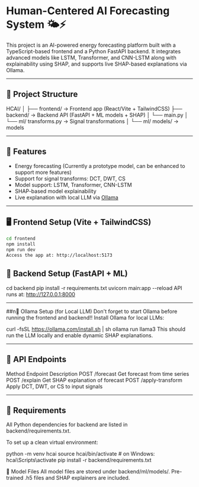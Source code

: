 # Human-Centered AI Forecasting System 🌤️⚡

This project is an AI-powered energy forecasting platform built with a TypeScript-based frontend and a Python FastAPI backend. It integrates advanced models like LSTM, Transformer, and CNN-LSTM along with explainability using SHAP, and supports live SHAP-based explanations via Ollama.

---

## 🔧 Project Structure
HCAI/
│
├── frontend/ → Frontend app (React/Vite + TailwindCSS)
├── backend/ → Backend API (FastAPI + ML models + SHAP)
│ └── main.py
│ └── ml/ transforms.py → Signal transformations
│     └── ml/ models/ → models

---

## 🚀 Features

- Energy forecasting (Currently a prototype model, can be enhanced to support more features)
- Support for signal transforms: DCT, DWT, CS
- Model support: LSTM, Transformer, CNN-LSTM
- SHAP-based model explainability
- Live explanation with local LLM via [Ollama](https://ollama.com/)

---

## 🖥️ Frontend Setup (Vite + TailwindCSS)

```bash
cd frontend
npm install
npm run dev
Access the app at: http://localhost:5173
```

## 🧠 Backend Setup (FastAPI + ML)

cd backend
pip install -r requirements.txt
uvicorn main:app --reload
API runs at: http://127.0.0.1:8000

---

##n🤖 Ollama Setup (for Local LLM)
Don't forget to start Ollama before running the frontend and backend!!
Install Ollama for local LLMs:

curl -fsSL https://ollama.com/install.sh | sh
ollama run llama3
This should run the LLM locally and enable dynamic SHAP explanations.



---

## 📡 API Endpoints
Method	  Endpoint          Description
POST	    /forecast	        Get forecast from time series
POST	    /explain	        Get SHAP explanation of forecast
POST	    /apply-transform	Apply DCT, DWT, or CS to input signals


---

## 📂 Requirements
All Python dependencies for backend are listed in backend/requirements.txt.

To set up a clean virtual environment:

python -m venv hcai
source hcai/bin/activate  # on Windows: hcai\Scripts\activate
pip install -r backend/requirements.txt

🧪 Model Files
All model files are stored under backend/ml/models/. Pre-trained .h5 files and SHAP explainers are included.
